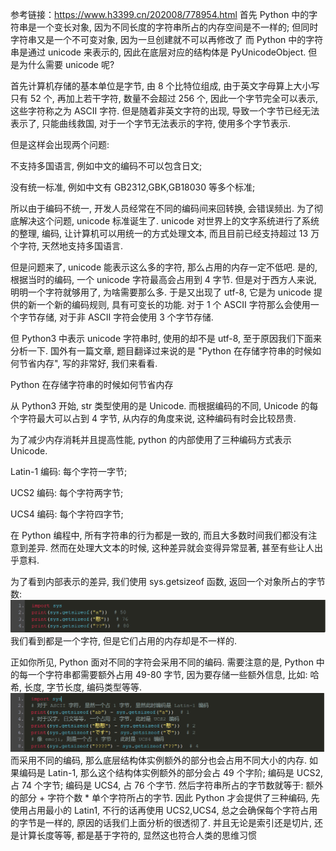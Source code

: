 参考链接：https://www.h3399.cn/202008/778954.html
首先 Python 中的字符串是一个变长对象, 因为不同长度的字符串所占的内存空间是不一样的; 但同时字符串又是一个不可变对象, 因为一旦创建就不可以再修改了
而 Python 中的字符串是通过 unicode 来表示的, 因此在底层对应的结构体是 PyUnicodeObject. 但是为什么需要 unicode 呢?

首先计算机存储的基本单位是字节, 由 8 个比特位组成, 由于英文字母算上大小写只有 52 个, 再加上若干字符, 数量不会超过 256 个, 因此一个字节完全可以表示, 这些字符称之为 ASCII 字符. 但是随着非英文字符的出现, 导致一个字节已经无法表示了, 只能曲线救国, 对于一个字节无法表示的字符, 使用多个字节表示.

但是这样会出现两个问题:

不支持多国语言, 例如中文的编码不可以包含日文;

没有统一标准, 例如中文有 GB2312,GBK,GB18030 等多个标准;

所以由于编码不统一, 开发人员经常在不同的编码间来回转换, 会错误频出. 为了彻底解决这个问题, unicode 标准诞生了. unicode 对世界上的文字系统进行了系统的整理, 编码, 让计算机可以用统一的方式处理文本, 而且目前已经支持超过 13 万个字符, 天然地支持多国语言.

但是问题来了, unicode 能表示这么多的字符, 那么占用的内存一定不低吧. 是的, 根据当时的编码, 一个 unicode 字符最高会占用到 4 字节. 但是对于西方人来说, 明明一个字符就够用了, 为啥需要那么多. 于是又出现了 utf-8, 它是为 unicode 提供的新一个新的编码规则, 具有可变长的功能. 对于 1 个 ASCII 字符那么会使用一个字节存储, 对于非 ASCII 字符会使用 3 个字节存储.

但 Python3 中表示 unicode 字符串时, 使用的却不是 utf-8, 至于原因我们下面来分析一下. 国外有一篇文章, 题目翻译过来说的是 "Python 在存储字符串的时候如何节省内存", 写的非常好, 我们来看看.

Python 在存储字符串的时候如何节省内存

从 Python3 开始, str 类型使用的是 Unicode. 而根据编码的不同, Unicode 的每个字符最大可以占到 4 字节, 从内存的角度来说, 这种编码有时会比较昂贵.

为了减少内存消耗并且提高性能, python 的内部使用了三种编码方式表示 Unicode.

Latin-1 编码: 每个字符一字节;

UCS2 编码: 每个字符两字节;

UCS4 编码: 每个字符四字节;

在 Python 编程中, 所有字符串的行为都是一致的, 而且大多数时间我们都没有注意到差异. 然而在处理大文本的时候, 这种差异就会变得异常显著, 甚至有些让人出乎意料.

为了看到内部表示的差异, 我们使用 sys.getsizeof 函数, 返回一个对象所占的字节数:
![img.png](img.png)
我们看到都是一个字符, 但是它们占用的内存却是不一样的.

正如你所见, Python 面对不同的字符会采用不同的编码. 需要注意的是, Python 中的每一个字符串都需要额外占用 49-80 字节, 因为要存储一些额外信息, 比如: 哈希, 长度, 字节长度, 编码类型等等.
![img_1.png](img_1.png)
而采用不同的编码, 那么底层结构体实例额外的部分也会占用不同大小的内存. 如果编码是 Latin-1, 那么这个结构体实例额外的部分会占 49 个字阶; 编码是 UCS2, 占 74 个字节; 编码是 UCS4, 占 76 个字节. 然后字符串所占的字节数就等于: 额外的部分 + 字符个数 * 单个字符所占的字节.
因此 Python 才会提供了三种编码, 先使用占用最小的 Latin1, 不行的话再使用 UCS2,UCS4, 总之会确保每个字符占用的字节是一样的, 原因的话我们上面分析的很透彻了. 并且无论是索引还是切片, 还是计算长度等等, 都是基于字符的, 显然这也符合人类的思维习惯